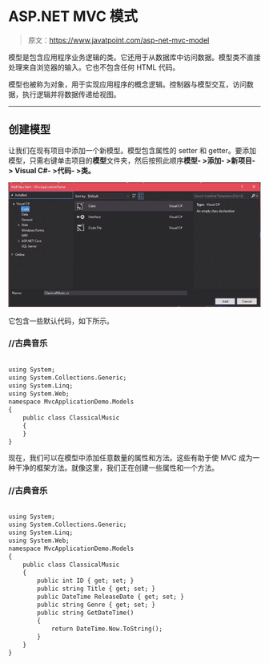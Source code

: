 # ASP.NET MVC 模式

> 原文：<https://www.javatpoint.com/asp-net-mvc-model>

模型是包含应用程序业务逻辑的类。它还用于从数据库中访问数据。模型类不直接处理来自浏览器的输入。它也不包含任何 HTML 代码。

模型也被称为对象，用于实现应用程序的概念逻辑。控制器与模型交互，访问数据，执行逻辑并将数据传递给视图。

* * *

## 创建模型

让我们在现有项目中添加一个新模型。模型包含属性的 setter 和 getter。要添加模型，只需右键单击项目的**模型**文件夹，然后按照此顺序**模型- >添加- >新项目- > Visual C#- >代码- >类。**

![ASP Mvc model 1](img/0133063106496901cc23f86a6a824f0f.png)

它包含一些默认代码，如下所示。

### //古典音乐

```

using System;
using System.Collections.Generic;
using System.Linq;
using System.Web;
namespace MvcApplicationDemo.Models
{
    public class ClassicalMusic
    {
    }
}

```

现在，我们可以在模型中添加任意数量的属性和方法。这些有助于使 MVC 成为一种干净的框架方法。就像这里，我们正在创建一些属性和一个方法。

### //古典音乐

```

using System;
using System.Collections.Generic;
using System.Linq;
using System.Web;
namespace MvcApplicationDemo.Models
{
    public class ClassicalMusic
    {
        public int ID { get; set; }
        public string Title { get; set; }
        public DateTime ReleaseDate { get; set; }
        public string Genre { get; set; }
        public string GetDateTime()
        {
            return DateTime.Now.ToString();
        }
    }
}

```